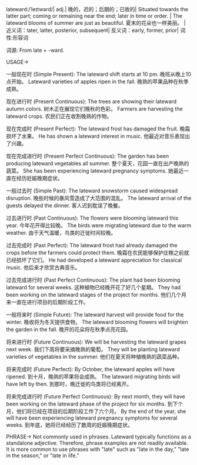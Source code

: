lateward:/ˈleɪtwərd/| adj.| 晚的，迟的；后期的；已故的| Situated towards the latter part; coming or remaining near the end; later in time or order.  | The lateward blooms of summer are just as beautiful. 夏末的花朵也一样美丽。 | 近义词：later, latter, posterior, subsequent| 反义词：early, former, prior| 词性:形容词

词源:  From late + -ward.

USAGE->

一般现在时 (Simple Present):
The lateward shift starts at 10 pm. 晚班从晚上10点开始。
Lateward varieties of apples ripen in the fall. 晚熟的苹果品种在秋季成熟。

现在进行时 (Present Continuous):
The trees are showing their lateward autumn colors. 树木正在展现它们晚秋的色彩。
Farmers are harvesting the lateward crops. 农民们正在收割晚熟的作物。

现在完成时 (Present Perfect):
The lateward frost has damaged the fruit. 晚霜损坏了水果。
He has shown a lateward interest in music. 他最近对音乐表现出了兴趣。

现在完成进行时 (Present Perfect Continuous):
The garden has been producing lateward vegetables all summer.  整个夏天，花园一直在出产晚熟的蔬菜。
She has been experiencing lateward pregnancy symptoms. 她最近一直在经历妊娠晚期症状。

一般过去时 (Simple Past):
The lateward snowstorm caused widespread disruption. 晚些时候的暴风雪造成了大范围的混乱。
The lateward arrival of the guests delayed the dinner. 客人迟到耽误了晚餐。

过去进行时 (Past Continuous):
The flowers were blooming lateward this year. 今年花开得比较晚。
The birds were migrating lateward due to the warm weather.  由于天气温暖，鸟类的迁徙时间较晚。

过去完成时 (Past Perfect):
The lateward frost had already damaged the crops before the farmers could protect them. 晚霜在农民能够保护庄稼之前就已经损坏了它们。
He had developed a lateward appreciation for classical music. 他后来才欣赏古典音乐。

过去完成进行时 (Past Perfect Continuous):
The plant had been blooming lateward for several weeks.  这种植物已经晚开花了好几个星期。
They had been working on the lateward stages of the project for months.  他们几个月来一直在进行项目的后期阶段工作。

一般将来时 (Simple Future):
The lateward harvest will provide food for the winter. 晚收将为冬天提供食物。
The lateward blooming flowers will brighten the garden in the fall.  晚开的花朵将在秋季点亮花园。

将来进行时 (Future Continuous):
We will be harvesting the lateward grapes next week. 我们下周将要采摘晚熟的葡萄。
They will be planting lateward varieties of vegetables in the summer. 他们在夏天将种植晚熟的蔬菜品种。

将来完成时 (Future Perfect):
By October, the lateward apples will have ripened. 到十月，晚熟的苹果将会成熟。
The lateward migrating birds will have left by then.  到那时，晚迁徙的鸟类将已经离开。

将来完成进行时 (Future Perfect Continuous):
By next month, they will have been working on the lateward phase of the project for six months. 到下个月，他们将已经在项目的后期阶段工作了六个月。
By the end of the year, she will have been experiencing lateward pregnancy symptoms for several weeks. 到年底，她将已经经历了数周的妊娠晚期症状。


PHRASE->
Not commonly used in phrases.  Lateward typically functions as a standalone adjective.  Therefore,  phrase examples are not readily available.  It is more common to use phrases with "late" such as "late in the day," "late in the season," or "late in life."
